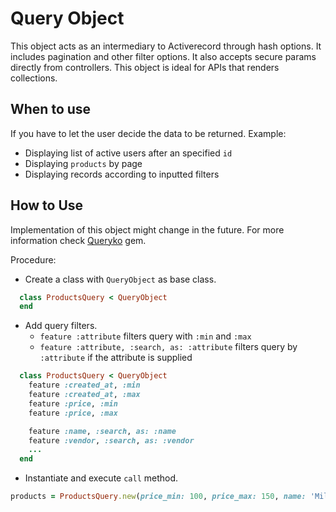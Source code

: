 # Query Object
This object acts as an intermediary to Activerecord through hash options.
It includes pagination and other filter options.
It also accepts secure params directly from controllers.
This object is ideal for APIs that renders collections.

## When to use
If you have to let the user decide the data to be returned. Example:
- Displaying list of active users after an specified `id`
- Displaying `products` by page
- Displaying records according to inputted filters

## How to Use
Implementation of this object might change in the future.
For more information check [Queryko](https://github.com/neume/queryko) gem.

Procedure:

- Create a class with `QueryObject` as base class.
``` ruby
  class ProductsQuery < QueryObject
  end
```
- Add query filters.
  - `feature :attribute` filters query with `:min` and `:max`
  - `feature :attribute, :search, as: :attribute` filters query by `:attribute` if the attribute is supplied
```ruby
  class ProductsQuery < QueryObject
    feature :created_at, :min
    feature :created_at, :max
    feature :price, :min
    feature :price, :max

    feature :name, :search, as: :name
    feature :vendor, :search, as: :vendor
    ...
  end
```
- Instantiate and execute `call` method.
```ruby
products = ProductsQuery.new(price_min: 100, price_max: 150, name: 'Milk').call
```
